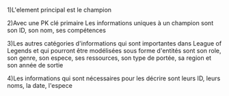 1)L'element principal est le champion

2)Avec une PK clé primaire
Les informations uniques à un champion sont son ID, son nom, ses compétences

3)Les autres catégories d'informations qui sont importantes dans League of Legends et qui pourront être modélisées sous forme d'entités sont son role, son genre, son espece, ses ressources, son type de portée, sa region et son année de sortie

4)Les informations qui sont nécessaires pour les décrire sont leurs ID, leurs noms, la date, l'espece
